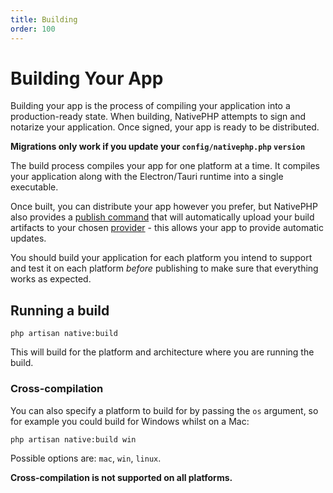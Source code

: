 ```yaml
---
title: Building
order: 100
---
```

# Building Your App

Building your app is the process of compiling your application into a production-ready state. When building, NativePHP
attempts to sign and notarize your application. Once signed, your app is ready to be distributed.

**Migrations only work if you update your `config/nativephp.php` `version`**

The build process compiles your app for one platform at a time. It compiles your application along with the
Electron/Tauri runtime into a single executable.

Once built, you can distribute your app however you prefer, but NativePHP also provides a [publish command](publishing)
that will automatically upload your build artifacts to your chosen [provider](/docs/publishing/updating) - this allows
your app to provide automatic updates.

You should build your application for each platform you intend to support and test it on each platform _before_
publishing to make sure that everything works as expected.

## Running a build

```shell
php artisan native:build
```

This will build for the platform and architecture where you are running the build.

### Cross-compilation

You can also specify a platform to build for by passing the `os` argument, so for example you could build for Windows
whilst on a Mac:

```shell
php artisan native:build win
```

Possible options are: `mac`, `win`, `linux`.

**Cross-compilation is not supported on all platforms.**
